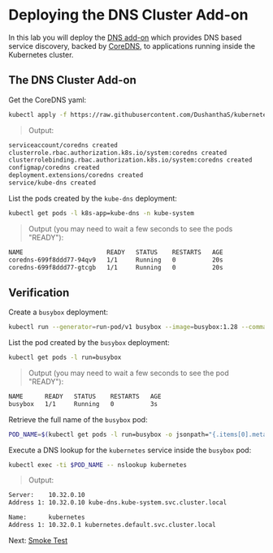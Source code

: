 # Deploying the DNS Cluster Add-on

In this lab you will deploy the [DNS add-on](https://kubernetes.io/docs/concepts/services-networking/dns-pod-service/) which provides DNS based service discovery, backed by [CoreDNS](https://coredns.io/), to applications running inside the Kubernetes cluster.

## The DNS Cluster Add-on

Get the CoreDNS yaml:

```bash
kubectl apply -f https://raw.githubusercontent.com/DushanthaS/kubernetes-the-hard-way-on-proxmox/master/deployments/coredns.yaml
```


> Output:

```bash
serviceaccount/coredns created
clusterrole.rbac.authorization.k8s.io/system:coredns created
clusterrolebinding.rbac.authorization.k8s.io/system:coredns created
configmap/coredns created
deployment.extensions/coredns created
service/kube-dns created
```

List the pods created by the `kube-dns` deployment:

```bash
kubectl get pods -l k8s-app=kube-dns -n kube-system
```

> Output (you may need to wait a few seconds to see the pods "READY"):

```bash
NAME                       READY   STATUS    RESTARTS   AGE
coredns-699f8ddd77-94qv9   1/1     Running   0          20s
coredns-699f8ddd77-gtcgb   1/1     Running   0          20s
```

## Verification

Create a `busybox` deployment:

```bash
kubectl run --generator=run-pod/v1 busybox --image=busybox:1.28 --command -- sleep 3600
```

List the pod created by the `busybox` deployment:

```bash
kubectl get pods -l run=busybox
```

> Output (you may need to wait a few seconds to see the pod "READY"):

```bash
NAME      READY   STATUS    RESTARTS   AGE
busybox   1/1     Running   0          3s
```

Retrieve the full name of the `busybox` pod:

```bash
POD_NAME=$(kubectl get pods -l run=busybox -o jsonpath="{.items[0].metadata.name}")
```

Execute a DNS lookup for the `kubernetes` service inside the `busybox` pod:

```bash
kubectl exec -ti $POD_NAME -- nslookup kubernetes
```

> Output:

```bash
Server:    10.32.0.10
Address 1: 10.32.0.10 kube-dns.kube-system.svc.cluster.local

Name:      kubernetes
Address 1: 10.32.0.1 kubernetes.default.svc.cluster.local
```

Next: [Smoke Test](13-smoke-test.md)
